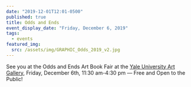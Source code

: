 ```yaml
---
date: "2019-12-01T12:01-0500"
published: true
title: Odds and Ends
event_display_date: "Friday, December 6, 2019"
tags:
  - events
featured_img:
  src: /assets/img/GRAPHIC_Odds_2019_v2.jpg
---
```


See you at the Odds and Ends Art Book Fair at the [Yale University Art Gallery](https://artgallery.yale.edu/calendar/events/odds-and-ends-art-book-fair), Friday, December 6th, 11:30 am-4:30 pm — Free and Open to the Public!
